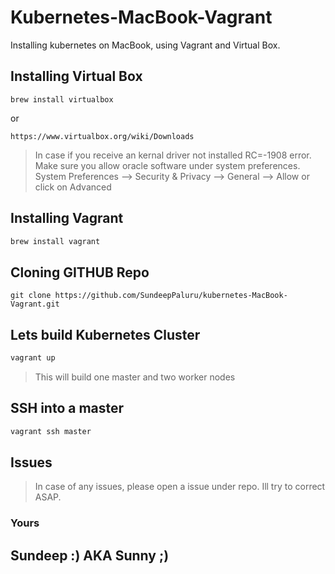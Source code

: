 # Kubernetes-MacBook-Vagrant
Installing kubernetes on MacBook, using Vagrant and Virtual Box.

## Installing Virtual Box

```shell
brew install virtualbox
```
or
```url
https://www.virtualbox.org/wiki/Downloads
```

> In case if you receive an kernal driver not installed RC=-1908 error. Make sure you allow oracle software under system preferences. System Preferences --> Security & Privacy --> General --> Allow or click on Advanced

## Installing Vagrant
```bash
brew install vagrant
```

## Cloning GITHUB Repo
```git
git clone https://github.com/SundeepPaluru/kubernetes-MacBook-Vagrant.git
```

## Lets build Kubernetes Cluster
```bash
vagrant up
```
> This will build one master and two worker nodes

## SSH into a master
```bash
vagrant ssh master
```

## Issues
> In case of any issues, please open a issue under repo. Ill try to correct ASAP.

### Yours
## Sundeep :) AKA Sunny ;)
